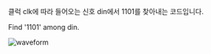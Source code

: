 클럭 clk에 따라 들어오는 신호 din에서 1101를 찾아내는 코드입니다.

Find '1101' among din.

![waveform](https://github.com/ThereisNoAvailableName/Verilog/assets/115004257/967a2c29-c18a-4483-a829-997655fc7f6b)
